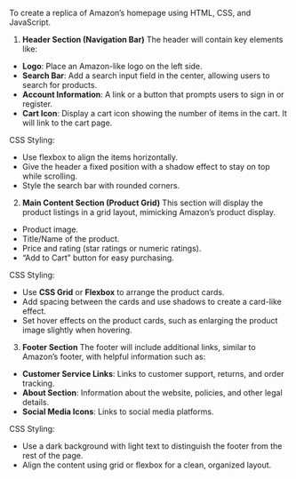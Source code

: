 To create a replica of Amazon’s homepage using HTML, CSS, and JavaScript.

1. **Header Section (Navigation Bar)**
The header will contain key elements like:
- **Logo**: Place an Amazon-like logo on the left side.
- **Search Bar**: Add a search input field in the center, allowing users to search for products.
- **Account Information**: A link or a button that prompts users to sign in or register.
- **Cart Icon**: Display a cart icon showing the number of items in the cart. It will link to the cart page.

CSS Styling:
- Use flexbox to align the items horizontally.
- Give the header a fixed position with a shadow effect to stay on top while scrolling.
- Style the search bar with rounded corners.

2. **Main Content Section (Product Grid)**
This section will display the product listings in a grid layout, mimicking Amazon’s product display.

  - Product image.
  - Title/Name of the product.
  - Price and rating (star ratings or numeric ratings).
  - “Add to Cart” button for easy purchasing.

CSS Styling:
- Use **CSS Grid** or **Flexbox** to arrange the product cards.
- Add spacing between the cards and use shadows to create a card-like effect.
- Set hover effects on the product cards, such as enlarging the product image slightly when hovering.
  
3. **Footer Section**
The footer will include additional links, similar to Amazon’s footer, with helpful information such as:

- **Customer Service Links**: Links to customer support, returns, and order tracking.
- **About Section**: Information about the website, policies, and other legal details.
- **Social Media Icons**: Links to social media platforms.

 CSS Styling:
- Use a dark background with light text to distinguish the footer from the rest of the page.
- Align the content using grid or flexbox for a clean, organized layout.

